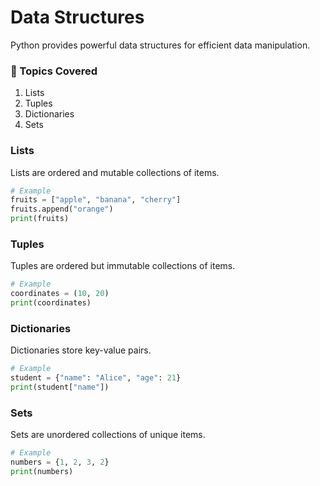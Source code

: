 # Data Structures

Python provides powerful data structures for efficient data manipulation.


### 📌 Topics Covered

1. Lists
2. Tuples
3. Dictionaries
4. Sets

### Lists
Lists are ordered and mutable collections of items.

```python
# Example
fruits = ["apple", "banana", "cherry"]
fruits.append("orange")
print(fruits)
```

### Tuples
Tuples are ordered but immutable collections of items.

```python
# Example
coordinates = (10, 20)
print(coordinates)
```

### Dictionaries
Dictionaries store key-value pairs.

```python
# Example
student = {"name": "Alice", "age": 21}
print(student["name"])
```

### Sets
Sets are unordered collections of unique items.

```python
# Example
numbers = {1, 2, 3, 2}
print(numbers)
```
